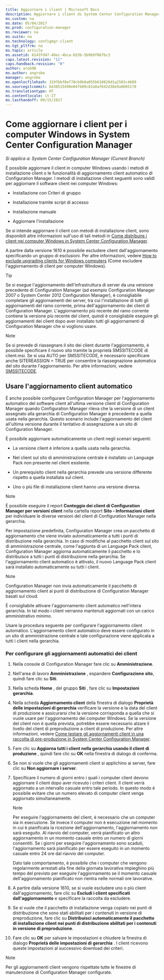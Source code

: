```yaml
---
title: Aggiornare i client | Microsoft Docs
description: Aggiornare i client di System Center Configuration Manager in computer Windows.
ms.custom: na
ms.date: 05/04/2017
ms.prod: configuration-manager
ms.reviewer: na
ms.suite: na
ms.technology: configmgr-client
ms.tgt_pltfrm: na
ms.topic: article
ms.assetid: 6143fd47-48ec-4bca-b53b-5b9b9f067bc3
caps.latest.revision: "11"
caps.handback.revision: "0"
author: arob98
ms.author: angrobe
manager: angrobe
ms.openlocfilehash: 319fbbf8ef70cb9b8a055b610828d1a2503c4689
ms.sourcegitcommit: b438515490e04fb09c82a8af642d38e9a0605178
ms.translationtype: HT
ms.contentlocale: it-IT
ms.lasthandoff: 09/15/2017
---
```

# <a name="how-to-upgrade-clients-for-windows-computers-in-system-center-configuration-manager"></a>Come aggiornare i client per i computer Windows in System Center Configuration Manager

*Si applica a: System Center Configuration Manager (Current Branch)*

È possibile aggiornare il client in computer Windows usando i metodi di installazione client o le funzionalità di aggiornamento client automatico di Configuration Manager. I metodi di installazione client seguenti sono validi per aggiornare il software client nei computer Windows:  

-   Installazione con Criteri di gruppo  

-   Installazione tramite script di accesso  

-   Installazione manuale  

-   Aggiornare l'installazione  

 Se si intende aggiornare il client con metodi di installazione client, sono disponibili altre informazioni sull'uso di tali metodi in [Come distribuire i client nei computer Windows in System Center Configuration Manager](../../../../core/clients/deploy/deploy-clients-to-windows-computers.md).

 A partire dalla versione 1610 è possibile escludere client dall'aggiornamento specificando un gruppo di esclusioni. Per altre informazioni, vedere [How to exclude upgrading clients for Windows computers](exclude-clients-windows.md) (Come escludere l'aggiornamento di client per computer Windows).  


> [!TIP]  
>  Se si esegue l'aggiornamento dell'infrastruttura di server da una versione precedente di Configuration Manager \(ad esempio Configuration Manager 2007 o System Center 2012 Configuration Manager\), è consigliabile completare gli aggiornamenti dei server, tra cui l'installazione di tutti gli aggiornamenti del ramo corrente, prima dell'aggiornamento dei client di Configuration Manager.   L'aggiornamento più recente del ramo corrente contiene la versione più recente del client, quindi è consigliabile eseguire gli aggiornamenti dei client dopo aver installato tutti gli aggiornamenti di Configuration Manager che si vogliono usare.

> [!NOTE]
> Se si prevede di riassegnare il sito dei client durante l'aggiornamento, è possibile specificare il nuovo sito tramite la proprietà SMSSITECODE di client.msi. Se si usa AUTO per SMSSITECODE, è necessario specificare anche SITEREASSIGN = TRUE per consentire la riassegnazione automatica del sito durante l'aggiornamento. Per altre informazioni, vedere [SMSSITECODE](../../deploy/about-client-installation-properties.md#smssitecode).

## <a name="use-automatic-client-upgrade"></a>Usare l'aggiornamento client automatico  
 È anche possibile configurare Configuration Manager per l'aggiornamento automatico del software client all'ultima versione client di Configuration Manager quando Configuration Manager rileva che la versione di un client assegnato alla gerarchia di Configuration Manager è precedente a quella usata nella gerarchia. Questo scenario include l'aggiornamento del client all'ultima versione durante il tentativo di assegnazione a un sito di Configuration Manager.  

 È possibile aggiornare automaticamente un client negli scenari seguenti:  

-   La versione client è inferiore a quella usata nella gerarchia.  

-   Nel client sul sito di amministrazione centrale è installato un Language Pack non presente nel client esistente.  

-   Un prerequisito client nella gerarchia prevede una versione differente rispetto a quella installata sul client.  

-   Uno o più file di installazione client hanno una versione diversa.  

> [!NOTE]  
>  È possibile eseguire il report **Conteggio dei client di Configuration Manager per versioni client** nella cartella report **Sito - Informazioni client** per individuare le diverse versioni del client di Configuration Manager nella gerarchia.  

 Per impostazione predefinita, Configuration Manager crea un pacchetto di aggiornamento che viene inviato automaticamente a tutti i punti di distribuzione nella gerarchia. In caso di modifiche al pacchetto client sul sito di amministrazione centrale, come l'aggiunta di un Language Pack client, Configuration Manager aggiorna automaticamente il pacchetto e lo distribuisce a tutti i punti di distribuzione nella gerarchia. Se l'aggiornamento client automatico è attivato, il nuovo Language Pack client sarà installato automaticamente su tutti i client.  

> [!NOTE]  
>  Configuration Manager non invia automaticamente il pacchetto di aggiornamento client ai punti di distribuzione di Configuration Manager basati sul cloud.  

 È consigliabile attivare l'aggiornamento client automatico nell'intera gerarchia. In tal modo i client verranno mantenuti aggiornati con un carico amministrativo minimo.  

 Usare la procedura seguente per configurare l'aggiornamento client automatico. L'aggiornamento client automatico deve essere configurato in un sito di amministrazione centrale e tale configurazione viene applicata a tutti i client nella gerarchia.  

### <a name="to-configure-automatic-client-upgrades"></a>Per configurare gli aggiornamenti automatici dei client  

1.  Nella console di Configuration Manager fare clic su **Amministrazione**.  

2.  Nell'area di lavoro **Amministrazione** , espandere **Configurazione sito**, quindi fare clic su **Siti**.  

3.  Nella scheda **Home** , del gruppo **Siti** , fare clic su **Impostazioni gerarchia**.  

4.  Nella scheda **Aggiornamento client** della finestra di dialogo **Proprietà delle impostazioni di gerarchia** verificare la versione e la data del client di produzione e assicurarsi che la versione corrisponda a quella che si vuole usare per l'aggiornamento dei computer Windows.  Se la versione del client non è quella prevista, potrebbe essere necessario alzare il livello del client di preproduzione a client di produzione. Per altre informazioni, vedere [Come testare gli aggiornamenti client in una raccolta di pre-produzione in System Center Configuration Manager](../../../../core/clients/manage/upgrade/test-client-upgrades.md).  

5.  Fare clic su **Aggiorna tutti i client nella gerarchia usando il client di produzione** , quindi fare clic su **OK** nella finestra di dialogo di conferma.  

6.  Se non si vuole che gli aggiornamenti client si applichino ai server, fare clic su **Non aggiornare i server**.  

7.  Specificare il numero di giorni entro i quali i computer client devono aggiornare il client dopo aver ricevuto i criteri client. Il client verrà aggiornato a un intervallo casuale entro tale periodo. In questo modo è possibile evitare che un numero elevato di computer client venga aggiornato simultaneamente.

    > [!NOTE]
    > Per eseguire l'aggiornamento del client, è necessario che un computer sia in esecuzione. Se invece il computer non è esecuzione nel momento in cui è pianificata la ricezione dell'aggiornamento, l'aggiornamento non sarà eseguito. Al riavvio del computer, verrà pianificato un altro aggiornamento in un momento casuale entro un numero di giorni consentiti. Se i giorni per eseguire l'aggiornamento sono scaduti, l'aggiornamento sarà pianificato per essere eseguito in un momento casuale entro 24 ore dal riavvio del computer.
    >     
    > Dato tale comportamento, è possibile che i computer che vengono regolarmente arrestati alla fine della giornata lavorativa impieghino più tempo del previsto per eseguire l'aggiornamento se il momento casuale dell'aggiornamento pianificato non rientra nelle normali ore lavorative.

7. A partire dalla versione 1610, se si vuole escludere uno o più client dall'aggiornamento, fare clic su **Escludi i client specificati dall'aggiornamento** e specificare la raccolta da escludere.

8.  Se si vuole che il pacchetto di installazione venga copiato nei punti di distribuzione che sono stati abilitati per i contenuti in versione di preproduzione, fare clic su **Distribuisci automaticamente il pacchetto di installazione client nei punti di distribuzione abilitati per i contenuti in versione di preproduzione**.  

9. Fare clic su **OK** per salvare le impostazioni e chiudere la finestra di dialogo **Proprietà delle impostazioni di gerarchia** . I client ricevono queste impostazioni al successivo download dei criteri.

>[!NOTE]
>Per gli aggiornamenti client vengono rispettate tutte le finestre di manutenzione di Configuration Manager configurate.
